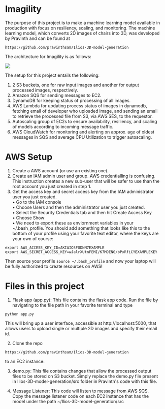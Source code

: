 # Imagility

The purpose of this project is to make a machine learning model available in production with focus on resiliency, scaling, and monitoring. The machine learning model, which converts 2D images of chairs into 3D, was developed by Pravinth and can be found at 
```
https://github.com/pravinthsam/Ilios-3D-model-generation
``` 

The architecture for Imagility is as follows:

<img src="https://github.com/iamakshayba/Imagility/blob/master/readme_images/architecture.png"/>

The setup for this project entails the following:
1. 2 S3 buckets, one for raw input images and another for output processed images, respectively.
2. Amazon SQS for sending messages to EC2.
3. DynamoDB for keeping status of processing of all images.
4. AWS Lambda for updating process status of images in dynamodb, fetching email of developer who uploaded image, and sending an email to retrieve the processed file from S3, via AWS SES, to the requestor.
5. Autoscaling group of EC2s to ensure availability, resiliency, and scaling of models according to incoming message traffic.
6. AWS CloudWatch for monitoring and alerting on approx. age of oldest messages in SQS and average CPU Utilization to trigger autoscaling.


# AWS Setup
1. Create a AWS account (or use an existing one).
2. Create an IAM admin user and group. AWS credentialling is confusing. This instruction creates a new sub-user that will be safer to use than the root account you just created in step 1.
3. Get the access key and secret access key from the IAM administrator user you just created.  
• Go to the IAM console  
• Choose Users and then the administrator user you just created.  
• Select the Security Credentials tab and then hit Create Access Key  
• Choose Show   
• We need to export these as enviornment variables in your ~/.bash_profile. You should add something that looks like this to the bottom of your profile using your favorite text editor, where the keys are your own of course:
```
export AWS_ACCESS_KEY_ID=AKIAIOSFODNN7EXAMPLE
export AWS_SECRET_ACCESS_KEY=wJalrXUtnFEMI/K7MDENG/bPxRfiCYEXAMPLEKEY
```
Then source your profile ```source ~/.bash_profile``` and now your laptop will be fully authorized to create resources on AWS!

# Files in this project

1. Flask app (app.py): This file contains the flask app code. Run the file by navigating to the file path in your favorite terminal and type
```
python app.py
```
This will bring up a user interface, accessible at http://localhost:5000, that allows users to upload single or multiple 2D images and specify their email id.

2. Clone the repo
```
https://github.com/pravinthsam/Ilios-3D-model-generation
``` 
to an EC2 instance. 

3. demo.py: This file contains changes that allow the processed output files to be stored on S3 bucket. Simply replace the demo.py file present in Ilios-3D-model-generation/src folder in Pravinth's code with this file. 

4. Message Listener: This code will listen to message from AWS SQS. Copy the message listener code on each EC2 instance that has the model under the path ~/Ilios-3D-model-generation/src



